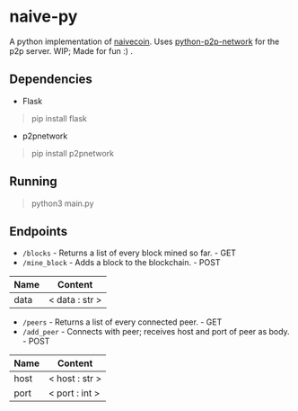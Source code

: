 # naive-py

A python implementation of [naivecoin](https://github.com/lhartikk/naivecoin/tree/master). Uses [python-p2p-network](https://github.com/macsnoeren/python-p2p-network) for the p2p server. WIP; Made for fun :) .

## Dependencies

- Flask 
> pip install flask
- p2pnetwork
> pip install p2pnetwork

## Running

> python3 main.py

## Endpoints
- `/blocks` - Returns a list of every block mined so far. - GET
- `/mine_block` - Adds a block to the blockchain. - POST

| Name | Content  |  
|---| --- |
| data | < data : str > |  
  
- `/peers` - Returns a list of every connected peer. - GET
- `/add_peer` - Connects with peer; receives host and port of peer as body. - POST  

| Name |     Content     |  
|------|-----------------|  
| host | < host : str >  |  
| port | < port : int >  |  
